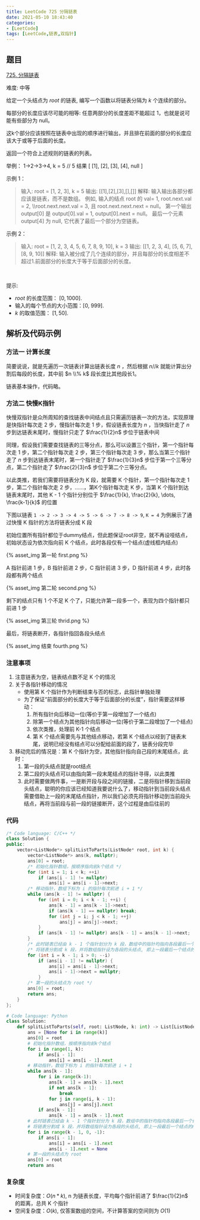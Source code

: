 ```yaml
---
title: LeetCode 725 分隔链表
date: 2021-05-10 18:43:40
categories:
- [LeetCode]
tags: [LeetCode,链表,双指针]
---
```


## 题目

[725. 分隔链表](https://leetcode-cn.com/problems/split-linked-list-in-parts)

难度: 中等

给定一个头结点为 $root$ 的链表, 编写一个函数以将链表分隔为 $k$ 个连续的部分。

每部分的长度应该尽可能的相等: 任意两部分的长度差距不能超过 1，也就是说可能有些部分为 null。

这k个部分应该按照在链表中出现的顺序进行输出，并且排在前面的部分的长度应该大于或等于后面的长度。

返回一个符合上述规则的链表的列表。

举例： 1->2->3->4, k = 5 // 5 结果 [ [1], [2], [3], [4], null ]

示例 1：

> 输入:
> root = [1, 2, 3], k = 5
> 输出: [[1],[2],[3],[],[]]
> 解释:
> 输入输出各部分都应该是链表，而不是数组。
> 例如, 输入的结点 root 的 val= 1, root.next.val = 2, \\\\root.next.next.val = 3, 且 root.next.next.next = null。
> 第一个输出 output[0] 是 output[0].val = 1, output[0].next = null。
> 最后一个元素 output[4] 为 null, 它代表了最后一个部分为空链表。

示例 2：

> 输入:
> root = [1, 2, 3, 4, 5, 6, 7, 8, 9, 10], k = 3
> 输出: [[1, 2, 3, 4], [5, 6, 7], [8, 9, 10]]
> 解释:
> 输入被分成了几个连续的部分，并且每部分的长度相差不超过1.前面部分的长度大于等于后面部分的长度。

$\quad$

提示:

- $root$ 的长度范围： $[0, 1000]$.
- 输入的每个节点的大小范围：[0, 999].
- $k$ 的取值范围： $[1, 50]$.

## 解析及代码示例

### 方法一 计算长度

简要说说，就是先遍历一次链表计算出链表长度 $n$ ，然后根据 $n // k$ 就能计算出分割后每段的长度，其中前 $n \\% k$ 段长度比其他段长1。

链表基本操作，代码略。

### 方法二 快慢K指针

快慢双指针是众所周知的查找链表中间结点且只需遍历链表一次的方法，实现原理是快指针每次走 2 步，慢指针每次走 1 步，假设链表长度为 $n$ ，当快指针走了 $n$ 步到达链表末尾时，慢指针只走了 $\frac{1}{2}n$ 步位于链表中间

同理，假设我们需要查找链表的三等分点，那么可以设置三个指针，第一个指针每次走 1 步，第二个指针每次走 2 步，第三个指针每次走 3 步，那么当第三个指针走了 $n$ 步到达链表末尾时，第一个指针走了 $\frac{1}{3}n$ 步位于第一个三等分点，第二个指针走了 $\frac{2}{3}n$ 步位于第二个三等分点。

以此类推，若我们需要将链表分为 K 段，就需要 K 个指针，第一个指针每次走 1 步，第二个指针每次走 2 步，……，第K个指针每次走 K 步，当第 K 个指针到达链表末尾时，其他 K - 1 个指针分别位于 $\frac{1}{k}, \frac{2}{k}, \dots, \frac{k-1}{k}$ 的位置

下图以链表 `1 -> 2 -> 3 -> 4 -> 5 -> 6 -> 7 -> 8 -> 9`, `K = 4` 为例展示了通过快慢 K 指针的方法将链表分成 K 段

初始位置所有指针都位于dummy结点，但此题保证root非空，就不再设哑结点，初始状态设为依次指向前 K 个结点，此时各段仅有一个结点(虚线框内结点)

{% asset_img 第一轮 first.png %}

A 指针前进 1 步，B 指针前进 2 步，C 指针前进 3 步，D 指针前进 4 步，此时各段都有两个结点

{% asset_img 第二轮 second.png %}

剩下的结点只有 1 个不足 K 个了，只能允许第一段多一个，表现为四个指针都只前进 1 步

{% asset_img 第三轮 thrid.png %}

最后，将链表断开，各指针指回各段头结点

{% asset_img 结束 fourth.png %}

### 注意事项

1. 注意链表为空，链表结点数不足 K 个的情况
2. 关于各指针移动的情况
   - 使用第 K 个指针作为判断结束与否的标志，此指针单独处理
   - 为了保证“前面部分的长度大于等于后面部分的长度”，指针需要这样移动：
     1. 所有指针向后移动一位(等价于第一段增加了一个结点)
     2. 除第一个结点为其他指针向后移动一位(等价于第二段增加了一个结点)
     3. 依次类推，处理前 K-1 个结点
     4. 第 K 个结点需要先与其他结点移动，若第 K 个结点以经到了链表末尾，说明已经没有结点可以分配给前面的段了，链表分段完毕
3. 移动完后的情况是：第 K 个指针为空，其他指针指向自己段的末尾结点，此时：
   1. 第一段的头结点就是root结点
   2. 第二段的头结点可以由指向第一段末尾结点的指针寻得，以此类推
   3. 此时需要做两件事，一是断开段与段之间的链接，二是将指针移到当前段头结点，聪明的你应该已经知道我要说什么了，移动指针到当前段头结点需要借助上一段的末尾结点指针，所以我们必须先将指针移动到当前段头结点，再将当前段与前一段的链接断开，这个过程是由后往前的

### 代码

```cpp
/* Code language: C/C++ */
class Solution {
public:
    vector<ListNode*> splitListToParts(ListNode* root, int k) {
        vector<ListNode*> ans(k, nullptr);
        ans[0] = root;
        /* 初始化指针数组，按顺序指向前k个结点 */
        for (int i = 1; i < k; ++i)
            if (ans[i - 1] != nullptr)
                ans[i] = ans[i - 1]->next;
        /* 移动指针，数组下标为 i 的指针每次前进 i + 1 */
        while (ans[k - 1] != nullptr) {
            for (int i = 0; i < k - 1; ++i) {
                ans[k - 1] = ans[k - 1]->next;
                if (ans[k - 1] == nullptr) break;
                for (int j = i; j < k - 1; ++j)
                    ans[j] = ans[j]->next;
            }
            if (ans[k - 1] != nullptr) ans[k - 1] = ans[k - 1]->next;
        }
        /* 此时链表已经由 k - 1 个指针划分为 k 段，数组中的指针均指向各段最后一个结点 */
        /* 将链表分割成 k 段，并将数组指针设为各段的头结点, 即上一段最后一个结点的next指针指向的结点 */
        for (int i = k - 1; i > 0; --i)
            if (ans[i - 1] != nullptr) {
                ans[i] = ans[i - 1]->next;
                ans[i - 1]->next = nullptr;
            }
        /* 第一段的头结点为 root */
        ans[0] = root;
        return ans;
    }
};
```

```python
# Code language: Python
class Solution:
    def splitListToParts(self, root: ListNode, k: int) -> List[ListNode]:
        ans = [None for i in range(k)]
        ans[0] = root
        # 初始化指针数组，按顺序指向前k个结点
        for i in range(1, k):
            if ans[i - 1]:
                ans[i] = ans[i - 1].next
        # 移动指针，数组下标为 i 的指针每次前进 i + 1
        while ans[k - 1]:
            for i in range(k-1):
                ans[k - 1] = ans[k - 1].next
                if not ans[k - 1]:
                    break
                for j in range(i, k - 1):
                    ans[j] = ans[j].next
            if ans[k - 1]:
                ans[k - 1] = ans[k - 1].next
        # 此时链表已经由 k - 1 个指针划分为 k 段，数组中的指针均指向各段最后一个结点
        # 将链表分割成 k 段，并将数组指针设为各段的头结点, 即上一段最后一个结点的next指针指向的结点
        for i in range(k - 1, 0, -1):
            if ans[i - 1]:
                ans[i] = ans[i - 1].next
                ans[i - 1].next = None
        # 第一段的头结点为 root
        ans[0] = root
        return ans
```

### 复杂度

- 时间复杂度：$O(n * k)$, n 为链表长度，平均每个指针前进了 $\frac{1}{2}n$ 的距离，总共 K 个指针
- 空间复杂度：$O(k)$, 仅答案数组的空间，不计算答案的空间则为 $O(1)$
